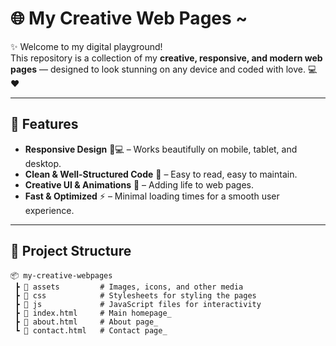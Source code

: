 # 🌐 My Creative Web Pages ~

✨ Welcome to my digital playground!   
This repository is a collection of my **creative, responsive, and modern web pages** — designed to look stunning on any device and coded with love. 💻❤️  

---

## 🚀 Features
- **Responsive Design** 📱💻 – Works beautifully on mobile, tablet, and desktop.   
- **Clean & Well-Structured Code** 🧹 – Easy to read, easy to maintain. 
- **Creative UI & Animations** 🎨 – Adding life to web pages.      
- **Fast & Optimized** ⚡ – Minimal loading times for a smooth user experience.
    
---

## 📂 Project Structure
```plaintext
📦 my-creative-webpages
 ┣ 📂 assets         # Images, icons, and other media
 ┣ 📂 css            # Stylesheets for styling the pages
 ┣ 📂 js             # JavaScript files for interactivity
 ┣ 📜 index.html     # Main homepage_
 ┣ 📜 about.html     # About page_
 ┗ 📜 contact.html   # Contact page_
